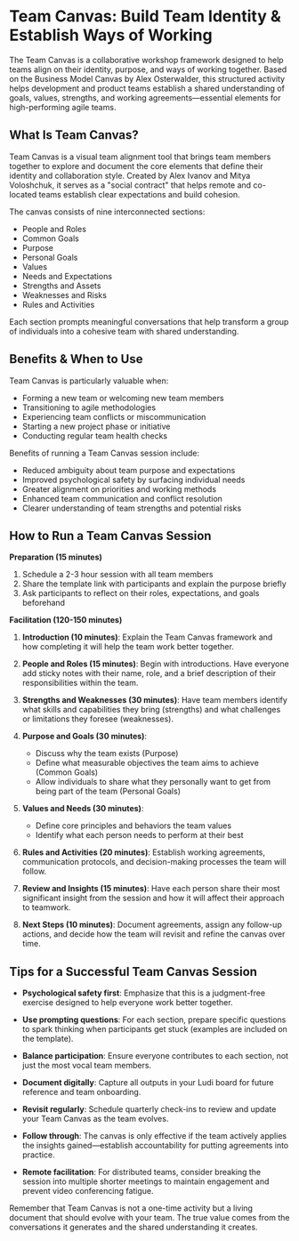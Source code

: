 # Team Canvas: Build Team Identity & Establish Ways of Working

The Team Canvas is a collaborative workshop framework designed to help teams align on their identity, purpose, and ways of working together. Based on the Business Model Canvas by Alex Osterwalder, this structured activity helps development and product teams establish a shared understanding of goals, values, strengths, and working agreements—essential elements for high-performing agile teams.

## What Is Team Canvas?

Team Canvas is a visual team alignment tool that brings team members together to explore and document the core elements that define their identity and collaboration style. Created by Alex Ivanov and Mitya Voloshchuk, it serves as a "social contract" that helps remote and co-located teams establish clear expectations and build cohesion.

The canvas consists of nine interconnected sections:

- People and Roles
- Common Goals
- Purpose
- Personal Goals
- Values
- Needs and Expectations
- Strengths and Assets
- Weaknesses and Risks
- Rules and Activities

Each section prompts meaningful conversations that help transform a group of individuals into a cohesive team with shared understanding.

## Benefits & When to Use

Team Canvas is particularly valuable when:

- Forming a new team or welcoming new team members
- Transitioning to agile methodologies
- Experiencing team conflicts or miscommunication
- Starting a new project phase or initiative
- Conducting regular team health checks

Benefits of running a Team Canvas session include:

- Reduced ambiguity about team purpose and expectations
- Improved psychological safety by surfacing individual needs
- Greater alignment on priorities and working methods
- Enhanced team communication and conflict resolution
- Clearer understanding of team strengths and potential risks

## How to Run a Team Canvas Session

**Preparation (15 minutes)**

1. Schedule a 2-3 hour session with all team members
2. Share the template link with participants and explain the purpose briefly
3. Ask participants to reflect on their roles, expectations, and goals beforehand

**Facilitation (120-150 minutes)**

1. **Introduction (10 minutes)**: Explain the Team Canvas framework and how completing it will help the team work better together.

2. **People and Roles (15 minutes)**: Begin with introductions. Have everyone add sticky notes with their name, role, and a brief description of their responsibilities within the team.

3. **Strengths and Weaknesses (30 minutes)**: Have team members identify what skills and capabilities they bring (strengths) and what challenges or limitations they foresee (weaknesses).

4. **Purpose and Goals (30 minutes)**:

   - Discuss why the team exists (Purpose)
   - Define what measurable objectives the team aims to achieve (Common Goals)
   - Allow individuals to share what they personally want to get from being part of the team (Personal Goals)

5. **Values and Needs (30 minutes)**:

   - Define core principles and behaviors the team values
   - Identify what each person needs to perform at their best

6. **Rules and Activities (20 minutes)**: Establish working agreements, communication protocols, and decision-making processes the team will follow.

7. **Review and Insights (15 minutes)**: Have each person share their most significant insight from the session and how it will affect their approach to teamwork.

8. **Next Steps (10 minutes)**: Document agreements, assign any follow-up actions, and decide how the team will revisit and refine the canvas over time.

## Tips for a Successful Team Canvas Session

- **Psychological safety first**: Emphasize that this is a judgment-free exercise designed to help everyone work better together.

- **Use prompting questions**: For each section, prepare specific questions to spark thinking when participants get stuck (examples are included on the template).

- **Balance participation**: Ensure everyone contributes to each section, not just the most vocal team members.

- **Document digitally**: Capture all outputs in your Ludi board for future reference and team onboarding.

- **Revisit regularly**: Schedule quarterly check-ins to review and update your Team Canvas as the team evolves.

- **Follow through**: The canvas is only effective if the team actively applies the insights gained—establish accountability for putting agreements into practice.

- **Remote facilitation**: For distributed teams, consider breaking the session into multiple shorter meetings to maintain engagement and prevent video conferencing fatigue.

Remember that Team Canvas is not a one-time activity but a living document that should evolve with your team. The true value comes from the conversations it generates and the shared understanding it creates.
